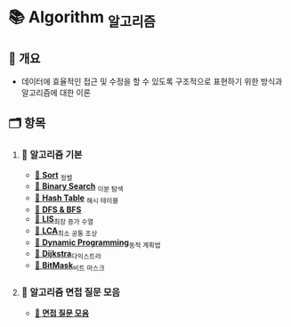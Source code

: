 # :books: Algorithm <sub>알고리즘</sub>

## :memo: 개요

- 데이터에 효율적인 접근 및 수정을 할 수 있도록 구조적으로 표현하기 위한 방식과 알고리즘에 대한 이론

## :card_index_dividers: 항목

1. ### :file_folder: 알고리즘 기본

   - [:page_facing_up: **Sort**](./Sorting.md) <sub>정렬</sub>
   - [:page_facing_up: **Binary Search**](./Stack&Queue.md) <sub>이분 탐색</sub>
   - [:page_facing_up: **Hash Table**](./Graph&Tree&Heap.md) <sub>해시 테이블</sub>
   - [:page_facing_up: **DFS & BFS**](./HashTable&Map&Set.md)
   - [:page_facing_up: **LIS**](./HashTable&Map&Set.md)<sub>최장 증가 수열</sub>
   - [:page_facing_up: **LCA**](./HashTable&Map&Set.md)<sub>최소 공통 조상</sub>
   - [:page_facing_up: **Dynamic Programming**](./HashTable&Map&Set.md)<sub>동적 계획법</sub>
   - [:page_facing_up: **Dijkstra**](./HashTable&Map&Set.md)<sub>다익스트라</sub>
   - [:page_facing_up: **BitMask**](./HashTable&Map&Set.md)<sub>비트 마스크</sub>

2. ### :file_folder: 알고리즘 면접 질문 모음

   - [:page_facing_up: **면접 질문 모음**](./InterviewQuestion.md)